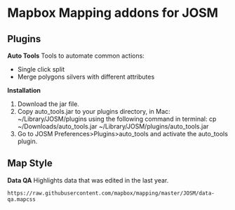 # Mapbox Mapping addons for JOSM

## Plugins
**Auto Tools**
Tools to automate common actions:
- Single click split 
- Merge polygons silvers with different attributes

**Installation**

1. Download the jar file.
2. Copy auto_tools.jar to your plugins directory, in Mac: ~/Library/JOSM/plugins using the following command in terminal: cp ~/Downloads/auto_tools.jar ~/Library/JOSM/plugins/auto_tools.jar
3. Go to JOSM Preferences>Plugins>auto_tools and activate the auto_tools plugin.

## Map Style
**Data QA**
Highlights data that was edited in the last year.

`https://raw.githubusercontent.com/mapbox/mapping/master/JOSM/data-qa.mapcss`

